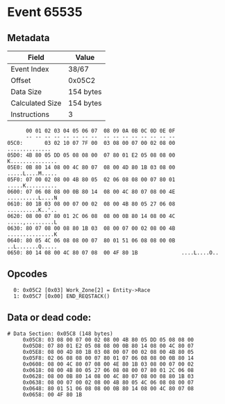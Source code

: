 # Event 65535

## Metadata

| Field           | Value     |
|-----------------|-----------|
| Event Index     | 38/67     |
| Offset          | 0x05C2    |
| Data Size       | 154 bytes |
| Calculated Size | 154 bytes |
| Instructions    | 3         |

```
      00 01 02 03 04 05 06 07  08 09 0A 0B 0C 0D 0E 0F
      -- -- -- -- -- -- -- --  -- -- -- -- -- -- -- --
05C0:       03 02 10 07 7F 00  03 08 00 07 00 02 08 00    ..............
05D0: 4B 80 05 DD 05 08 08 00  07 80 01 E2 05 08 08 00  K...............
05E0: 0B 80 14 08 00 4C 80 07  08 00 4D 80 1B 03 08 00  .....L....M.....
05F0: 07 00 02 08 00 4B 80 05  02 06 08 08 00 07 80 01  .....K..........
0600: 07 06 08 08 00 0B 80 14  08 00 4C 80 07 08 00 4E  ..........L....N
0610: 80 1B 03 08 00 07 00 02  08 00 4B 80 05 27 06 08  ..........K..'..
0620: 08 00 07 80 01 2C 06 08  08 00 0B 80 14 08 00 4C  .....,.........L
0630: 80 07 08 00 08 80 1B 03  08 00 07 00 02 08 00 4B  ...............K
0640: 80 05 4C 06 08 08 00 07  80 01 51 06 08 08 00 0B  ..L.......Q.....
0650: 80 14 08 00 4C 80 07 08  00 4F 80 1B              ....L....O..    
```

## Opcodes

```
  0: 0x05C2 [0x03] Work_Zone[2] = Entity->Race
  1: 0x05C7 [0x00] END_REQSTACK()
```

## Data or dead code:

```
# Data Section: 0x05C8 (148 bytes)
     0x05C8: 03 08 00 07 00 02 08 00 4B 80 05 DD 05 08 08 00
     0x05D8: 07 80 01 E2 05 08 08 00 0B 80 14 08 00 4C 80 07
     0x05E8: 08 00 4D 80 1B 03 08 00 07 00 02 08 00 4B 80 05
     0x05F8: 02 06 08 08 00 07 80 01 07 06 08 08 00 0B 80 14
     0x0608: 08 00 4C 80 07 08 00 4E 80 1B 03 08 00 07 00 02
     0x0618: 08 00 4B 80 05 27 06 08 08 00 07 80 01 2C 06 08
     0x0628: 08 00 0B 80 14 08 00 4C 80 07 08 00 08 80 1B 03
     0x0638: 08 00 07 00 02 08 00 4B 80 05 4C 06 08 08 00 07
     0x0648: 80 01 51 06 08 08 00 0B 80 14 08 00 4C 80 07 08
     0x0658: 00 4F 80 1B
```